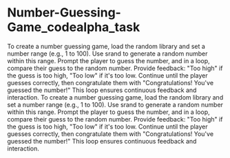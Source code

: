 # Number-Guessing-Game_codealpha_task

To create a number guessing game, load the random library and set a number range (e.g., 1 to 100). Use srand to generate a random number within this range. Prompt the player to guess the number, and in a loop, compare their guess to the random number. Provide feedback: "Too high" if the guess is too high, "Too low" if it's too low. Continue until the player guesses correctly, then congratulate them with "Congratulations! You've guessed the number!" This loop ensures continuous feedback and interaction. To create a number guessing game, load the random library and set a number range (e.g., 1 to 100). Use srand to generate a random number within this range. Prompt the player to guess the number, and in a loop, compare their guess to the random number. Provide feedback: "Too high" if the guess is too high, "Too low" if it's too low. Continue until the player guesses correctly, then congratulate them with "Congratulations! You've guessed the number!" This loop ensures continuous feedback and interaction. 
